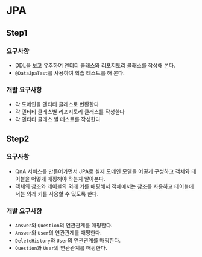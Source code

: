 # JPA

## Step1

### 요구사항

- DDL을 보고 유추하여 엔티티 클래스와 리포지토리 클래스를 작성해 본다.
- `@DataJpaTest`를 사용하여 학습 테스트를 해 본다.

### 개발 요구사항

- 각 도메인을 엔티티 클래스로 변환한다
- 각 엔티티 클래스별 리포지토리 클래스를 작성한다
- 각 엔티티 클래스 별 테스트를 작성한다

## Step2

### 요구사항
- QnA 서비스를 만들어가면서 JPA로 실제 도메인 모델을 어떻게 구성하고 객체와 테이블을 어떻게 매핑해야 하는지 알아본다.
- 객체의 참조와 테이블의 외래 키를 매핑해서 객체에서는 참조를 사용하고 테이블에서는 외래 키를 사용할 수 있도록 한다.

### 개발 요구사항
- `Answer`와 `Question`의 연관관계를 매핑한다.
- `Answer`와 `User`의 연관관계를 매핑한다.
- `DeleteHistory`와 `User`의 연관관계를 매핑한다.
- `Question`과 `User`의 연관관계를 매핑한다.
